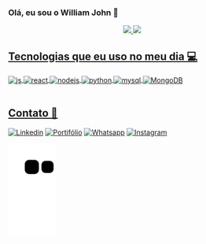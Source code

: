 ### Olá, eu sou o William John 👋
<div align="center">
  <a href="https://github.com/williamjohndias">
  <img height="180em" src="https://github-readme-stats.vercel.app/api?username=williamjohndias&show_icons=true&theme=dracula&include_all_commits=true&count_private=true"/>
  <img height="180em" src="https://github-readme-stats.vercel.app/api/top-langs/?username=williamjohndias&layout=compact&langs_count=7&theme=dracula"/>
</div>
  

## Tecnologias que eu uso no meu dia 💻 
<div style="display: inline_block"> 
  <img align="center" alt="js" src="https://img.shields.io/badge/JavaScript-F7DF1E?style=for-the-badge&logo=javascript&logoColor=black" />
  <img align="center" alt="react" src="https://img.shields.io/badge/React-20232A?style=for-the-badge&logo=react&logoColor=61DAFB" />
  <img align="center" alt="nodejs" src="https://img.shields.io/badge/Node.js-43853D?style=for-the-badge&logo=node.js&logoColor=white" />
  <img align="center" alt="python" src="https://img.shields.io/badge/Python-14354C?style=for-the-badge&logo=python&logoColor=white" />
  <img align="center" alt="mysql" src="https://img.shields.io/badge/MySQL-00000F?style=for-the-badge&logo=mysql&logoColor=white" />
  <img align="center" alt="MongoDB" src="https://img.shields.io/badge/MongoDB-4EA94B?style=for-the-badge&logo=mongodb&logoColor=white" />

</div><br/>


## Contato 📱
[![Linkedin](https://img.shields.io/badge/LinkedIn-0077B5?style=for-the-badge&logo=linkedin&logoColor=white)](https://www.linkedin.com/in/williamjohndias/)
[![Portifólio](https://img.shields.io/badge/Café-6f4e37?style=for-the-badge&logo=buymeacoffee&logoColor=white)](https://portifolio-william-john-dias.vercel.app/) 
[![Whatsapp](https://img.shields.io/badge/whatsapp-0077B5?style=for-the-badge&logo=whatsapp&logoColor=white)]([https://www.linkedin.com/in/williamjohndias/](https://api.whatsapp.com/send?phone=5541988050827&text=Ol%C3%A1%2C%20William%2C%20tudo%20bem%3F%0AVim%20pelo%20seu%20portif%C3%B3lio..))
[![Instagram](https://img.shields.io/badge/Instagram-E4405F?style=for-the-badge&logo=instagram&logoColor=white)](https://instagram.com/twoscoopsliam)

 ![Snake animation](https://github.com/williamjohndias/williamjohndias/blob/output/github-contribution-grid-snake.svg)

